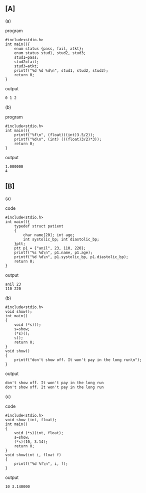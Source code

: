 ## [A]

   (a)

   program
   
    #include<stdio.h>
	int main(){
		enum status {pass, fail, atkt};
		enum status stud1, stud2, stud3;
		stud1=pass;
		stud2=fail;
		stud3=atkt;
		printf("%d %d %d\n", stud1, stud2, stud3);
		return 0;
	}
	
   output
   
    0 1 2
	
   (b)
   
   program
   
    #include<stdio.h>
	int main(){
		printf("%f\n", (float)((int)3.5/2));
		printf("%d\n", (int) (((float)3/2)*3));
		return 0;
	}
	
   output
   
    1.000000
	4
	
## [B]

   (a)
   
   code
   
    #include<stdio.h>
	int main(){
		typedef struct patient
		{
			char name[20]; int age;
			int systolic_bp; int diastolic_bp;
		}ptt;
		ptt p1 = {"anil", 23, 110, 220};
		printf("%s %d\n", p1.name, p1.age);
		printf("%d %d\n", p1.systolic_bp, p1.diastolic_bp);
		return 0;
	}
	
   output
   
    anil 23
	110 220
	
   (b)

    #include<stdio.h>
	void show();
	int main()
	{
		void (*s)();
		s=show;
		(*s)();
		s();
		return 0;
	}
	void show()
	{
		printf("don't show off. It won't pay in the long run\n");
	}
	
   output
   
    don't show off. It won't pay in the long run
	don't show off. It won't pay in the long run
	
   (c)
   
   code
   
    #include<stdio.h>
	void show (int, float);
	int main()
	{
		void (*s)(int, float);
		s=show;
		(*s)(10, 3.14);
		return 0;
	}
	void show(int i, float f)
	{
		printf("%d %f\n", i, f);
	}
	
   output
   
    10 3.140000
    